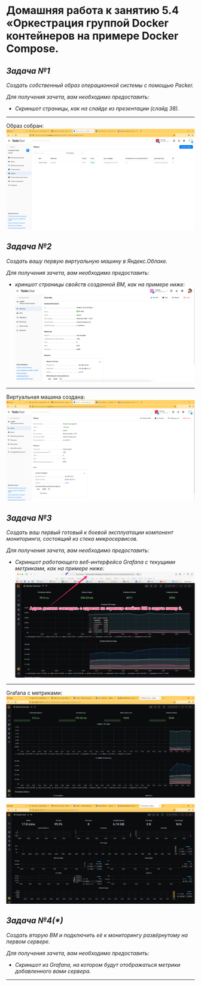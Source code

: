 # **Домашняя работа к занятию 5.4 «Оркестрация группой Docker контейнеров на примере Docker Compose.**
## _Задача №1_

_Создать собственный образ операционной системы с помощью Packer._

_Для получения зачета, вам необходимо предоставить:_

- _Скриншот страницы, как на слайде из презентации (слайд 38)._

--------------------------------------------
Образ собран:
![](image/yc_packer-image.png)

## _Задача №2_

_Создать вашу первую виртуальную машину в Яндекс.Облаке._

_Для получения зачета, вам необходимо предоставить:_

- _криншот страницы свойств созданной ВМ, как на примере ниже:_
![](image/yc_01.png)
----------------------------------------------------
Виртуальная машина создана:
![](image/yc_vm.png)

## _Задача №3_

_Создать ваш первый готовый к боевой эксплуатации компонент мониторинга, состоящий из стека микросервисов._

_Для получения зачета, вам необходимо предоставить:_

- _Скриншот работающего веб-интерфейса Grafana с текущими метриками, как на примере ниже:_
![](image/yc_02.png)

-----------------------------------------------------------
Grafana с метриками:
![](image/yc_grafana-1.png)

![](image/yc_grafana-2.png)


## _Задача №4(*)_

_Создать вторую ВМ и подключить её к мониторингу развёрнутому на первом сервере._

_Для получения зачета, вам необходимо предоставить:_

- _Скриншот из Grafana, на котором будут отображаться метрики добавленного вами сервера._

-------------------------------------------------------------